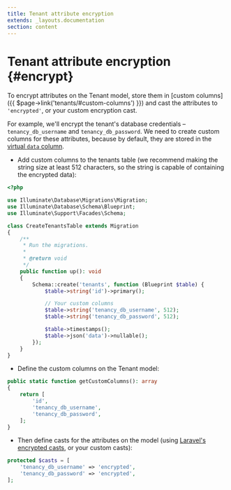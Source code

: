 ```yaml
---
title: Tenant attribute encryption
extends: _layouts.documentation
section: content
---
```


# Tenant attribute encryption {#encrypt}

To encrypt attributes on the Tenant model, store them in [custom columns]({{ $page->link('tenants/#custom-columns') }}) and cast the attributes to `'encrypted'`, or your custom encryption cast.

For example, we'll encrypt the tenant's database credentials – `tenancy_db_username` and `tenancy_db_password`. We need to create custom columns for these attributes, because by default, they are stored in the [virtual `data` column](https://github.com/archtechx/virtualcolumn).

- Add custom columns to the tenants table (we recommend making the string size at least 512 characters, so the string is capable of containing the encrypted data):

```php
<?php

use Illuminate\Database\Migrations\Migration;
use Illuminate\Database\Schema\Blueprint;
use Illuminate\Support\Facades\Schema;

class CreateTenantsTable extends Migration
{
    /**
     * Run the migrations.
     *
     * @return void
     */
    public function up(): void
    {
        Schema::create('tenants', function (Blueprint $table) {
            $table->string('id')->primary();

            // Your custom columns
            $table->string('tenancy_db_username', 512);
            $table->string('tenancy_db_password', 512);

            $table->timestamps();
            $table->json('data')->nullable();
        });
    }
}
```

- Define the custom columns on the Tenant model:

```php
public static function getCustomColumns(): array
{
    return [
        'id',
        'tenancy_db_username',
        'tenancy_db_password',
    ];
}
```

- Then define casts for the attributes on the model (using [Laravel's encrypted casts](https://laravel.com/docs/9.x/eloquent-mutators#encrypted-casting), or your custom casts):

```php
protected $casts = [
    'tenancy_db_username' => 'encrypted',
    'tenancy_db_password' => 'encrypted',
];
```
